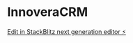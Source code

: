 # InnoveraCRM

[Edit in StackBlitz next generation editor ⚡️](https://stackblitz.com/~/github.com/bbaileyja/InnoveraCRM)